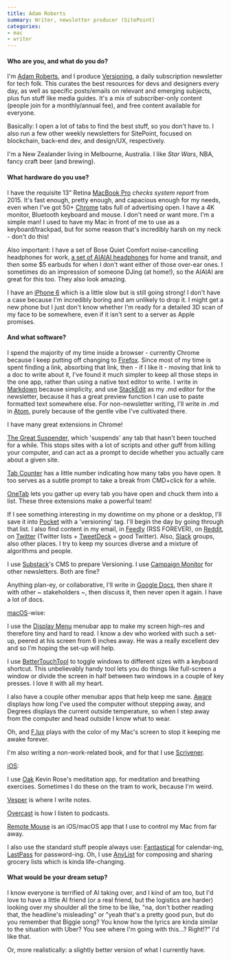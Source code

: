 ```yaml
---
title: Adam Roberts
summary: Writer, newsletter producer (SitePoint)
categories:
- mac
- writer
---
```


#### Who are you, and what do you do?

I'm [Adam Roberts](https://twitter.com/Adam__Roberts "Adam's Twitter account."), and I produce [Versioning](https://versioning.substack.com/membership#about "Adam's tech newsletter."), a daily subscription newsletter for tech folk. This curates the best resources for devs and designers every day, as well as specific posts/emails on relevant and emerging subjects, plus fun stuff like media guides. It's a mix of subscriber-only content (people join for a monthly/annual fee), and free content available for everyone.

Basically: I open a lot of tabs to find the best stuff, so you don't have to. I also run a few other weekly newsletters for SitePoint, focused on blockchain, back-end dev, and design/UX, respectively.

I'm a New Zealander living in Melbourne, Australia. I like _Star Wars_, NBA, fancy craft beer (and brewing).

#### What hardware do you use?

I have the requisite 13" Retina [MacBook Pro][macbook-pro] *checks system report* from 2015. It's fast enough, pretty enough, and capacious enough for my needs, even when I've got 50+ [Chrome][] tabs full of advertising open. I have a 4K monitor, Bluetooth keyboard and mouse. I don't need or want more. I'm a simple man! I used to have my Mac in front of me to use as a keyboard/trackpad, but for some reason that's incredibly harsh on my neck - don't do this!

Also important: I have a set of Bose Quiet Comfort noise-cancelling headphones for work, [a set of AIAIAI headphones][tma-2] for home and transit, and then some $5 earbuds for when I don't want either of those over-ear ones. I sometimes do an impression of someone DJing (at home!), so the AIAIAI are great for this too. They also look amazing.

I have an [iPhone 6][iphone-6] which is a little slow but is still going strong! I don't have a case because I'm incredibly boring and am unlikely to drop it. I might get a new phone but I just don't know whether I'm ready for a detailed 3D scan of my face to be somewhere, even if it isn't sent to a server as Apple promises.

#### And what software?

I spend the majority of my time inside a browser - currently Chrome because I keep putting off changing to [Firefox][]. Since most of my time is spent finding a link, absorbing that link, then - if I like it - moving that link to a doc to write about it, I've found it much simpler to keep all those steps in the one app, rather than using a native text editor to write. I write in [Markdown][] because simplicity, and use [StackEdit][] as my .md editor for the newsletter, because it has a great preview function I can use to paste formatted text somewhere else. For non-newsletter writing, I'll write in .md in [Atom][], purely because of the gentle vibe I've cultivated there.

I have many great extensions in Chrome!

[The Great Suspender][the-great-suspender], which 'suspends' any tab that hasn't been touched for a while. This stops sites with a lot of scripts and other guff from killing your computer, and can act as a prompt to decide whether you actually care about a given site.

[Tab Counter][tab-counter] has a little number indicating how many tabs you have open. It too serves as a subtle prompt to take a break from CMD+click for a while.

[OneTab][] lets you gather up every tab you have open and chuck them into a list. These three extensions make a powerful team!

If I see something interesting in my downtime on my phone or a desktop, I'll save it into [Pocket][] with a 'versioning' tag. I'll begin the day by going through that list. I also find content in my email, in [Feedly][] (RSS FOREVER), on [Reddit][], on [Twitter][] (Twitter lists + [TweetDeck][] = good Twitter). Also, [Slack][] groups, also other places. I try to keep my sources diverse and a mixture of algorithms and people.

I use [Substack][]'s CMS to prepare Versioning. I use [Campaign Monitor][campaign-monitor] for other newsletters. Both are fine?

Anything plan-ey, or collaborative, I'll write in [Google Docs][google-docs], then share it with other ~ stakeholders ~, then discuss it, then never open it again. I have a lot of docs.

[macOS][]-wise:

I use the [Display Menu][display-menu] menubar app to make my screen high-res and therefore tiny and hard to read. I know a dev who worked with such a set-up, peered at his screen from 6 inches away. He was a really excellent dev and so I’m hoping the set-up will help.

I use [BetterTouchTool][] to toggle windows to different sizes with a keyboard shortcut. This unbelievably handy tool lets you do things like full-screen a window or divide the screen in half between two windows in a couple of key presses. I love it with all my heart.

I also have a couple other menubar apps that help keep me sane. [Aware][] displays how long I've used the computer without stepping away, and Degrees displays the current outside temperature, so when I step away from the computer and head outside I know what to wear.

Oh, and [F.lux][] plays with the color of my Mac's screen to stop it keeping me awake forever.

I'm also writing a non-work-related book, and for that I use [Scrivener][]. 

[iOS][]:

I use [Oak][oak-ios] Kevin Rose's meditation app, for meditation and breathing exercises. Sometimes I do these on the tram to work, because I'm weird.

[Vesper][vesper-ios] is where I write notes.

[Overcast][overcast-ios] is how I listen to podcasts.

[Remote Mouse][remote-mouse] is an iOS/macOS app that I use to control my Mac from far away.

I also use the standard stuff people always use: [Fantastical][fantastical] for calendar-ing, [LastPass][] for password-ing. Oh, I use [AnyList][] for composing and sharing grocery lists which is kinda life-changing.

#### What would be your dream setup?

I know everyone is terrified of AI taking over, and I kind of am too, but I'd love to have a little AI friend (or a real friend, but the logistics are harder) looking over my shoulder all the time to be like, "na, don't bother reading that, the headline's misleading" or "yeah that's a pretty good pun, but do you remember that Biggie song? You know how the lyrics are kinda similar to the situation with Uber? You see where I'm going with this...? Right!?" I'd like that.

Or, more realistically: a slightly better version of what I currently have.

[iphone-6]: https://en.wikipedia.org/wiki/IPhone_6 "A smartphone."
[macbook-pro]: https://www.apple.com/macbook-pro/ "A laptop."
[tma-2]: https://aiaiai.dk/headphones/tma-2 "Modular headphones."
[anylist]: https://www.anylist.com/ "A shopping list service."
[atom]: https://atom.io/ "A text editor based on web technology."
[aware]: https://itunes.apple.com/us/app/aware/id1082170746 "A Mac app for timing your computer use."
[bettertouchtool]: https://www.boastr.net/ "Mac software to add custom multi-touch gestures."
[campaign-monitor]: https://www.campaignmonitor.com/ "An email newsletter service."
[chrome]: https://www.google.com/intl/en/chrome/browser/ "A WebKit-based browser, where each tab runs in its own thread."
[display-menu]: https://itunes.apple.com/au/app/display-menu/id549083868 "A macOS menu bar app for switching screen resolutions."
[f.lux]: https://justgetflux.com/ "A tool to make the colour of your screen adapt to the current time of day."
[fantastical]: https://flexibits.com/fantastical "A calendaring app for the Mac."
[feedly]: https://feedly.com/ "A feed reader."
[firefox]: https://www.mozilla.org/en-US/firefox/new/ "A cross-platform open-source web browser."
[google-docs]: https://en.wikipedia.org/wiki/Google_Docs "A web-based office suite."
[ios]: https://www.apple.com/ios/ios-10/ "A mobile operating system."
[lastpass]: https://lastpass.com/ "A password manager."
[macos]: https://en.wikipedia.org/wiki/MacOS "An operating system for Mac hardware."
[markdown]: https://daringfireball.net/projects/markdown/ "An email-like format for marking up text."
[oak-ios]: https://itunes.apple.com/us/app/oak-meditation-breathing/id1210209691 "A meditation app."
[onetab]: https://chrome.google.com/webstore/detail/onetab/chphlpgkkbolifaimnlloiipkdnihall "A Chrome extension for taking open tabs and putting them in a list."
[overcast-ios]: https://itunes.apple.com/us/app/overcast-podcast-player/id888422857 "A podcast app."
[pocket]: https://getpocket.com/ "A service for storing links to look at later on."
[reddit]: https://www.reddit.com/ "A messageboard service."
[remote-mouse]: http://www.remotemouse.net/ "Software to use your iPhone as a mouse for your Mac."
[scrivener]: http://literatureandlatte.com/scrivener.php "A Mac text editor aimed at writers."
[slack]: https://slack.com/ "A collaboration service."
[stackedit]: https://stackedit.io/ "A browser-based Markdown editor."
[substack]: https://www.substack.com/ "A paid newsletter service."
[tab-counter]: https://chrome.google.com/webstore/detail/tab-counter/feeoiklfggbaibpdhkkngbpkppdmcjal?hl=en "A Chrome extension that shows how many tabs you have open."
[the-great-suspender]: https://chrome.google.com/webstore/detail/the-great-suspender/klbibkeccnjlkjkiokjodocebajanakg?hl=en "A Chrome extension that freezes inactive tabs."
[tweetdeck]: https://about.twitter.com/products/tweetdeck "A multi-column Twitter client."
[twitter]: https://twitter.com/ "An online micro-blogging platform."
[vesper-ios]: https://itunes.apple.com/au/app/vesper/id655895325 "A note-taking app."
